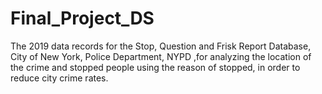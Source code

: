# Final_Project_DS
The 2019 data records for the Stop, Question and Frisk Report Database, City of New York, Police Department, NYPD ,for analyzing the location of the crime and stopped people using the reason of stopped, in order to reduce city crime rates.
